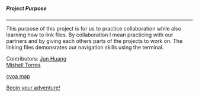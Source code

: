 
##### Project Purpose
________

This purpose of this project is for us to practice collaboration while also learning how to link files.
By collaboration I mean practicing with our partners and by giving each others parts of the projects to work on.
The linking files demonsrates our navigation skills using the terminal.

Contributors:
[Jun Huang](https://github.com/junh4533)  
[Mishell Torres](https://github.com/mishellt1023)

[cyoa map](https://docs.google.com/drawings/d/1P19MInLeJUvY5lyf7KK4Z0aq91phNfMOCUXhkYrNB6o/edit)

[Begin your adventure!](begin.md)


